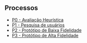 ## Processos
- [P0 - Avaliação Heurística](./src/p0/HeuristicEvaluation)
- [P1 - Pesquisa de usuários](./src/p1/UserResearch)
- [P2 - Protótipo de Baixa Fidelidade](./src/p2/LowFidelityPrototype)
- [P3 - Protótipo de Alta Fidelidade](./src/p3/HighFidelityPrototype)
